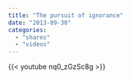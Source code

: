 ```yaml
---
title: "The pursuit of ignorance"
date: "2013-09-30"
categories:
  - "shares"
  - "videos"
---
```


{{< youtube nq0_zGzSc8g >}}
